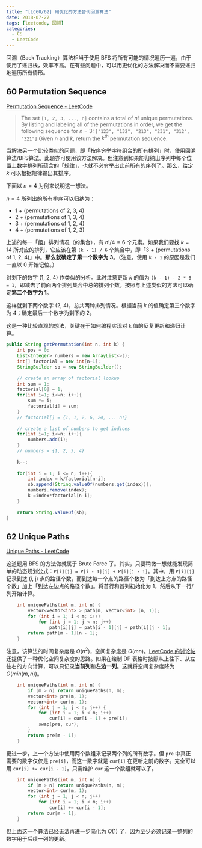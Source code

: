 ```yaml
---
title: "[LC60/62] 用优化的方法替代回溯算法"
date: 2018-07-27
tags: [leetcode, 回溯]
categories:
  - CS
  - LeetCode
---
```


回溯（Back Tracking）算法相当于使用 BFS 将所有可能的情况遍历一遍，由于使用了递归栈，效率不高。在有些问题中，可以用更优化的方法解决而不需要递归地遍历所有情形。

<!-- more -->

## 60 Permutation Sequence
[Permutation Sequence - LeetCode](https://leetcode.com/problems/permutation-sequence/description/)

>The set `[1, 2, 3, ..., n]` contains a total of $n!$ unique permutations.
By listing and labeling all of the permutations in order, we get the following sequence for $n$ = 3:
`["123", "132", "213", "231", "312", "321"]`
Given $n$ and $k$, return the $k^{th}$ permutation sequence.

当解决另一个比较类似的问题，即「按序穷举字符组合的所有排列」时，使用回溯算法/BFS算法。此题亦可使用该方法解决。但注意到如果能归纳出序列中每个位置上数字排列所蕴含的「规律」，也就不必穷举出此前所有的序列了。那么，给定 $k$ 可以根据规律输出其排序。

下面以 $n = 4$ 为例来说明这一想法。

$n = 4$ 所列出的所有排序可以归纳为：

* 1 + (permutations of 2, 3, 4)
* 2 + (permutations of 1, 3, 4)
* 3 + (permutations of 1, 2, 4)
* 4 + (permutations of 1, 2, 3)

上述的每一「组」排列情况（的集合），有 $n! / 4 = 6$ 个元素。如果我们要找 $k = 14$ 所对应的排列，它应该在第 `(k - 1) / 6` 个集合中，即「3 + (permutations of 1, 2, 4)」中。**那么就确定了第一个数字为 3**。（注意，使用 `k - 1` 的原因是我们一直以 0 开始记位。）

对剩下的数字 (1, 2, 4) 作类似的分析。此时注意更新 $k$ 的值为 `(k - 1) - 2 * 6 = 1`，即减去了前面两个排列集合中总的排列个数。按照与上述类似的方法可以确定**第二个数字为 1**。

这样就剩下两个数字 (2, 4)，总共两种排列情况。根据当前 $k$ 的值确定第三个数字为 4；确定最后一个数字为剩下的 2。

这是一种比较直观的想法，关键在于如何编程实现对 `k` 值的反复更新和递归计算。

```java
public String getPermutation(int n, int k) {
    int pos = 0;
    List<Integer> numbers = new ArrayList<>();
    int[] factorial = new int[n+1];
    StringBuilder sb = new StringBuilder();
    
    // create an array of factorial lookup
    int sum = 1;
    factorial[0] = 1;
    for(int i=1; i<=n; i++){
        sum *= i;
        factorial[i] = sum;
    }
    // factorial[] = {1, 1, 2, 6, 24, ... n!}
    
    // create a list of numbers to get indices
    for(int i=1; i<=n; i++){
        numbers.add(i);
    }
    // numbers = {1, 2, 3, 4}
    
    k--;
    
    for(int i = 1; i <= n; i++){
        int index = k/factorial[n-i];
        sb.append(String.valueOf(numbers.get(index)));
        numbers.remove(index);
        k-=index*factorial[n-i];
    }
    
    return String.valueOf(sb);
}
```

## 62 Unique Paths
[Unique Paths - LeetCode](https://leetcode.com/problems/unique-paths/description/)

这道题用 BFS 的方法做就属于 Brute Force 了。其实，只要稍微一想就能发现简单的动态规划公式：`P[i][j] = P[i - 1][j] + P[i][j - 1]`。其中，用 `P[i][j]` 记录到达 (i, j) 点的路径个数，而到达每一个点的路径个数为「到达上方点的路径个数」加上「到达左边点的路径个数」。将首行和首列初始化为 1，然后从下一行/列开始计算。

```c++
    int uniquePaths(int m, int n) {
        vector<vector<int> > path(m, vector<int> (n, 1));
        for (int i = 1; i < m; i++)
            for (int j = 1; j < n; j++)
                path[i][j] = path[i - 1][j] + path[i][j - 1];
        return path[m - 1][n - 1];
    }
```

注意，该算法的时间复杂度是 $O(n^2)$，空间复杂度是 $O(mn)$。[LeetCode 的讨论帖](https://leetcode.com/problems/unique-paths/discuss/22954)还提供了一种优化空间复杂度的思路。如果在绘制 DP 表格时按照从上往下、从左往右的方向计算，可以只记录**当前列**和**左边一列**。这就将空间复杂度降为 $O(min(m, n))$。

```c++
    int uniquePaths(int m, int n) {
        if (m > n) return uniquePaths(n, m); 
        vector<int> pre(m, 1);
        vector<int> cur(m, 1);
        for (int j = 1; j < n; j++) {
            for (int i = 1; i < m; i++)
                cur[i] = cur[i - 1] + pre[i];
            swap(pre, cur);
        }
        return pre[m - 1];
    }
```

更进一步，上一个方法中使用两个数组来记录两个列的所有数字。但 `pre` 中真正需要的数字仅仅是 `pre[i]`，而这一数字就是 `cur[i]` 在更新之前的数字。完全可以用 `cur[i] += cur[i - 1]`。只需维护 `cur` 这一个数组就可以了。

```c++
    int uniquePaths(int m, int n) {
        if (m > n) return uniquePaths(n, m);
        vector<int> cur(m, 1);
        for (int j = 1; j < n; j++)
            for (int i = 1; i < m; i++)
                cur[i] += cur[i - 1]; 
        return cur[m - 1];
    }
```

但上面这一个算法已经无法再进一步简化为 $O(1)$ 了，因为至少必须记录一整列的数字用于后续一列的更新。